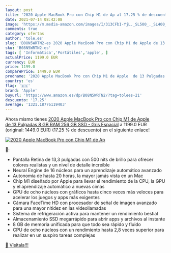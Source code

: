 ```yaml
---
layout: post
title: '2020 Apple MacBook Pro con Chip M1 de Ap al 17.25 % de descuento'
date: 2021-07-14 08:42:08
image: 'https://m.media-amazon.com/images/I/313CFbI-YjL._SL500_._SL400_.jpg'
comments: true
category: ofertas
author: 'tole.es'
slug: 'B08N5WRTN2-es 2020 Apple MacBook Pro con Chip M1 de Apple de 13 Pulgadas...'
sku: 'B08N5WRTN2-es'
tags: [ 'Informática','Portátiles','apple', ]
actualPrice: 1199.0 EUR
currency: EUR
price: 1199.0
comparePrice: 1449.0 EUR
prodname: '2020 Apple MacBook Pro con Chip M1 de Apple  de 13 Pulgadas  8 GB RAM  256 GB SSD  - Gris Espacial'
country: 'es'
flag: '🇪🇸'
brand: 'Apple'
buyurl: 'https://www.amazon.es/dp/B08N5WRTN2/?tag=tolees-21'
descuento: '17.25'
average: '1321.18776119403'
---
```


Ahora mismo tienes [2020 Apple MacBook Pro con Chip M1 de Apple  de 13 Pulgadas  8 GB RAM  256 GB SSD  - Gris Espacial](https://www.amazon.es/dp/B08N5WRTN2/?tag=tolees-21) a 1199.0 EUR (original: 1449.0 EUR) (17.25 %  de descuento) en el siguiente enlace!

[![2020 Apple MacBook Pro con Chip M1 de Ap](https://m.media-amazon.com/images/I/313CFbI-YjL._SL500_._SL400_.jpg)](https://www.amazon.es/dp/B08N5WRTN2/?tag=tolees-21)

🔎:

- Pantalla Retina de 13,3 pulgadas con 500 nits de brillo para ofrecer colores realistas y un nivel de detalle increíble
- Neural Engine de 16 núcleos para un aprendizaje automático avanzado
- Autonomía de hasta 20 horas, la mayor jamás vista en un Mac
- Chip M1 diseñado por Apple para llevar el rendimiento de la CPU, la GPU y el aprendizaje automático a nuevas cimas
- GPU de ocho núcleos con gráficos hasta cinco veces más veloces para acelerar los juegos y apps más exigentes
- Cámara FaceTime HD con procesador de señal de imagen avanzado para una mayor nitidez en las videollamadas
- Sistema de refrigeración activa para mantener un rendimiento bestial
- Almacenamiento SSD megarrápido para abrir apps y archivos al instante
- 8 GB de memoria unificada para que todo sea rápido y fluido
- CPU de ocho núcleos con un rendimiento hasta 2,8 veces superior para realizar en un suspiro tareas complejas

[🛒 Visítala!!!](https://www.amazon.es/dp/B08N5WRTN2/?tag=tolees-21)
